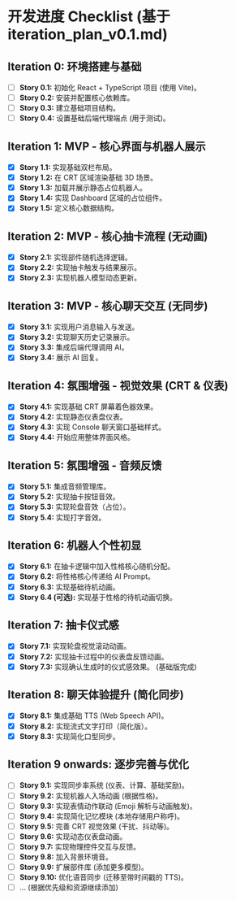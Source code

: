 # 开发进度 Checklist (基于 iteration_plan_v0.1.md)

## Iteration 0: 环境搭建与基础

- [ ] **Story 0.1:** 初始化 React + TypeScript 项目 (使用 Vite)。
- [ ] **Story 0.2:** 安装并配置核心依赖库。
- [ ] **Story 0.3:** 建立基础项目结构。
- [ ] **Story 0.4:** 设置基础后端代理端点 (用于测试)。

## Iteration 1: MVP - 核心界面与机器人展示

- [x] **Story 1.1:** 实现基础双栏布局。
- [x] **Story 1.2:** 在 CRT 区域渲染基础 3D 场景。
- [x] **Story 1.3:** 加载并展示静态占位机器人。
- [x] **Story 1.4:** 实现 Dashboard 区域的占位组件。
- [x] **Story 1.5:** 定义核心数据结构。

## Iteration 2: MVP - 核心抽卡流程 (无动画)

- [x] **Story 2.1:** 实现部件随机选择逻辑。
- [x] **Story 2.2:** 实现抽卡触发与结果展示。
- [x] **Story 2.3:** 实现机器人模型动态更新。

## Iteration 3: MVP - 核心聊天交互 (无同步)

- [x] **Story 3.1:** 实现用户消息输入与发送。
- [x] **Story 3.2:** 实现聊天历史记录展示。
- [x] **Story 3.3:** 集成后端代理调用 AI。
- [x] **Story 3.4:** 展示 AI 回复。

## Iteration 4: 氛围增强 - 视觉效果 (CRT & 仪表)

- [x] **Story 4.1:** 实现基础 CRT 屏幕着色器效果。
- [x] **Story 4.2:** 实现静态仪表盘仪表。
- [x] **Story 4.3:** 实现 Console 聊天窗口基础样式。
- [x] **Story 4.4:** 开始应用整体界面风格。

## Iteration 5: 氛围增强 - 音频反馈

- [x] **Story 5.1:** 集成音频管理库。
- [x] **Story 5.2:** 实现抽卡按钮音效。
- [x] **Story 5.3:** 实现轮盘音效（占位）。
- [x] **Story 5.4:** 实现打字音效。

## Iteration 6: 机器人个性初显

- [x] **Story 6.1:** 在抽卡逻辑中加入性格核心随机分配。
- [x] **Story 6.2:** 将性格核心传递给 AI Prompt。
- [x] **Story 6.3:** 实现基础待机动画。
- [x] **Story 6.4 (可选):** 实现基于性格的待机动画切换。

## Iteration 7: 抽卡仪式感

- [x] **Story 7.1:** 实现轮盘视觉滚动动画。
- [x] **Story 7.2:** 实现抽卡过程中的仪表盘反馈动画。
- [x] **Story 7.3:** 实现确认生成时的仪式感效果。 (基础版完成)

## Iteration 8: 聊天体验提升 (简化同步)

- [x] **Story 8.1:** 集成基础 TTS (Web Speech API)。
- [x] **Story 8.2:** 实现流式文字打印（简化版）。
- [x] **Story 8.3:** 实现简化口型同步。

## Iteration 9 onwards: 逐步完善与优化

- [ ] **Story 9.1:** 实现同步率系统 (仪表、计算、基础奖励)。
- [ ] **Story 9.2:** 实现机器人入场动画 (根据性格)。
- [ ] **Story 9.3:** 实现表情动作联动 (Emoji 解析与动画触发)。
- [ ] **Story 9.4:** 实现简化记忆模块 (本地存储用户称呼)。
- [ ] **Story 9.5:** 完善 CRT 视觉效果 (干扰、抖动等)。
- [ ] **Story 9.6:** 实现动态仪表盘动画。
- [ ] **Story 9.7:** 实现物理控件交互与反馈。
- [ ] **Story 9.8:** 加入背景环境音。
- [ ] **Story 9.9:** 扩展部件库 (添加更多模型)。
- [ ] **Story 9.10:** 优化语音同步 (迁移至带时间戳的 TTS)。
- [ ] ... (根据优先级和资源继续添加)
